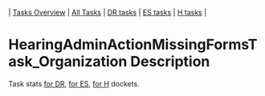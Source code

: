 | [Tasks Overview](../tasks-overview.md) | [All Tasks](../alltasks.md) | [DR tasks](../docket-DR/tasklist.md) | [ES tasks](../docket-ES/tasklist.md) | [H tasks](../docket-H/tasklist.md) |
# HearingAdminActionMissingFormsTask_Organization Description

Task stats [for DR](../docket-DR/HearingAdminActionMissingFormsTask_Organization.md), [for ES](../docket-ES/HearingAdminActionMissingFormsTask_Organization.md), [for H](../docket-H/HearingAdminActionMissingFormsTask_Organization.md) dockets.

